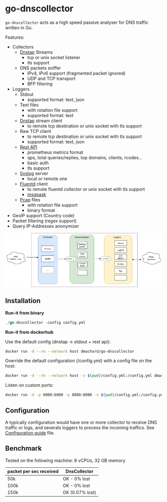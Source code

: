 # go-dnscollector

`go-dnscollector` acts as a high speed passive analyser for DNS traffic written in Go.

Features:
- Collectors 
    - [Dnstap](https://dnstap.info/) Streams
        * tcp or unix socket listener
        * tls support
    - DNS packets sniffer
        * IPv4, IPv6 support (fragmented packet ignored)
        * UDP and TCP transport
        * BFP filtering
- Loggers
    - Stdout
        * supported format: text, json
    - Text files
        * with rotation file support
        * supported format: text
    - [Dnstap](https://dnstap.info/) stream client
        * to remote tcp destination or unix socket with tls support
    - Raw TCP client
        * to remote tcp destination or unix socket with tls support
        * supported format: text, json
    - [Rest API](https://generator.swagger.io/?url=https://raw.githubusercontent.com/dmachard/go-dnscollector/main/doc/swagger.yml) 
        * prometheus metrics format
        * qps, total queries/replies, top domains, clients, rcodes...
        * basic auth
        * tls support
    - [Syslog](https://en.wikipedia.org/wiki/Syslog) server
        * local or remote one
    - [Fluentd](https://www.fluentd.org/) client
        * to remote fluentd collector or unix socket with tls support
        * [msgpask](https://msgpack.org/)
    - [Pcap](https://en.wikipedia.org/wiki/Pcap) files
        * with rotation file support
        * binary format
- GeoIP support (Country code)
- Packet filtering (regex support)
- Query IP-Addresses anonymizer

![overview](doc/overview.png)

## Installation

**Run-it from binary**

```go
./go-dnscollector -config config.yml
```

**Run-it from dockerhub**

Use the default config (dnstap -> stdout + rest api):

```bash
docker run -d --rm --network host dmachard/go-dnscollector
```

Override the default configuration (/config.yml) with a config file on the host:

```bash
docker run -d --rm --network host -v $(pwd)/config.yml:/config.yml dmachard/go-dnscollector
```

Listen on custom ports:

```bash
docker run -d -p 6000:6000 -p 8080:8080 -v $(pwd)/config.yml:/config.yml dmachard/go-dnscollector
```

## Configuration

A typically configuration would have one or more collector to receive DNS traffic or logs, and severals loggers to process the 
incoming traffics. See [Configuration guide](doc/configuration.md) file.

## Benchmark

Tested on the following machine: 8 vCPUs, 32 GB memory

| packet per sec received| DnsCollector |
| ---- | ---- | 
| 50k   | OK - 0% lost| 
| 100k   | OK - 0% lost| 
| 150k   | OK (0.07% lost)|